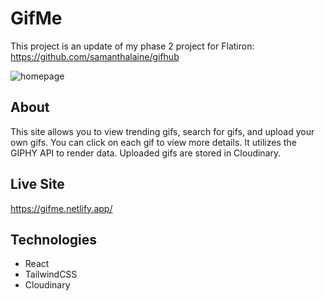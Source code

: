 # GifMe

This project is an update of my phase 2 project for Flatiron: https://github.com/samanthalaine/gifhub

![homepage](https://media.discordapp.net/attachments/887887430475186176/909671684120916028/unknown.png?width=1776&height=864)

## About

This site allows you to view trending gifs, search for gifs, and upload your own gifs. You can click on each gif to view more details. It utilizes the GIPHY API to render data. Uploaded gifs are stored in Cloudinary. 

## Live Site
https://gifme.netlify.app/

## Technologies
- React
- TailwindCSS
- Cloudinary

